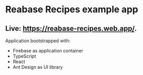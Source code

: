 # Reabase Recipes example app

## Live: https://reabase-recipes.web.app/.

Application bootstrapped with:

- Firebase as application container
- TypeScript
- React
- Ant Design as UI library